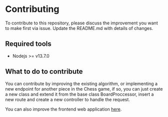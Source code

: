 # Contributing

To contribute to this repository, please discuss the improvement you want to make first via issue. Update the README.md with details of changes.

## Required tools

* Nodejs >= v13.7.0

## What to do to contribute

You can contribute by improving the existing algorithm, or implementing a new endpoint for another piece in the Chess game, if so, you can just create a new class and extend it from the base class BoardProccessor, insert a new route and create a new controller to handle the request.

You can also improve the frontend web application [here](https://github.com/rayashi/masterchess).
